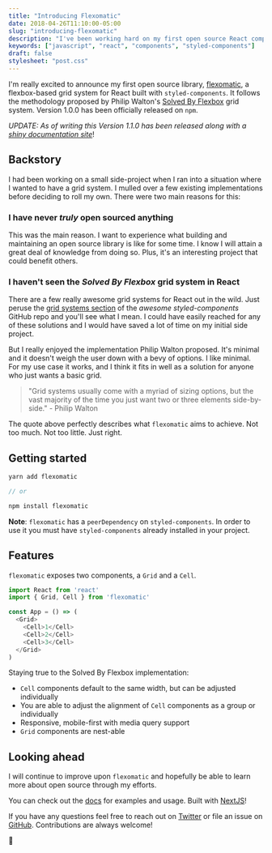 ```yaml
---
title: "Introducing Flexomatic"
date: 2018-04-26T11:10:00-05:00
slug: "introducing-flexomatic"
description: "I've been working hard on my first open source React component library. After a few weeks I just released the first version of flexomatic. Let me tell you all about it."
keywords: ["javascript", "react", "components", "styled-components"]
draft: false
stylesheet: "post.css"
---
```


I'm really excited to announce my first open source library, [flexomatic](https://github.com/jakewies/flexomatic), a flexbox-based grid system for React built with `styled-components`. It follows the methodology proposed by Philip Walton's [Solved By Flexbox](https://philipwalton.github.io/solved-by-flexbox/) grid system. Version 1.0.0 has been officially released on `npm`.

_UPDATE: As of writing this Version 1.1.0 has been released along with a [shiny documentation site](https://flexomatic.netlify.com/)_!

## Backstory

I had been working on a small side-project when I ran into a situation where I wanted to have a grid system. I mulled over a few existing implementations before deciding to roll my own. There were two main reasons for this:

### I have never _truly_ open sourced anything

This was the main reason. I want to experience what building and maintaining an open source library is like for some time. I know I will attain a great deal of knowledge from doing so. Plus, it's an interesting project that could benefit others.  

### I haven't seen the _Solved By Flexbox_ grid system in React

There are a few really awesome grid systems for React out in the wild. Just peruse the [grid systems section](https://github.com/styled-components/awesome-styled-components#grid-systems) of the _awesome styled-components_ GitHub repo and you'll see what I mean. I could have easily reached for any of these solutions and I would have saved a lot of time on my initial side project. 

But I really enjoyed the implementation Philip Walton proposed. It's minimal and it doesn't weigh the user down with a bevy of options. I like minimal. For my use case it works, and I think it fits in well as a solution for anyone who just wants a basic grid.

> "Grid systems usually come with a myriad of sizing options, but the vast majority of the time you just want two or three elements side-by-side." - Philip Walton

The quote above perfectly describes what `flexomatic` aims to achieve. Not too much. Not too little. Just right.

## Getting started

```javascript
yarn add flexomatic

// or

npm install flexomatic
```

**Note**: `flexomatic` has a `peerDependency` on `styled-components`. In order to use it you must have `styled-components` already installed in your project.

## Features

`flexomatic` exposes two components, a `Grid` and a `Cell`.

```javascript
import React from 'react'
import { Grid, Cell } from 'flexomatic'

const App = () => (
  <Grid>
    <Cell>1</Cell>
    <Cell>2</Cell>
    <Cell>3</Cell>
  </Grid>
)
```

Staying true to the Solved By Flexbox implementation:

- `Cell` components default to the same width, but can be adjusted individually
- You are able to adjust the alignment of `Cell` components as a group or individually
- Responsive, mobile-first with media query support
- `Grid` components are nest-able

## Looking ahead

I will continue to improve upon `flexomatic` and hopefully be able to learn more about open source through my efforts. 

You can check out the [docs](https://flexomatic.netlify.com) for examples and usage. Built with [NextJS](https://github.com/zeit/next.js/)!

If you have any questions feel free to reach out on [Twitter](https://twitter.com/jakewies) or file an issue on [GitHub](https://github.com/jakewies/flexomatic). Contributions are always welcome!

👾







